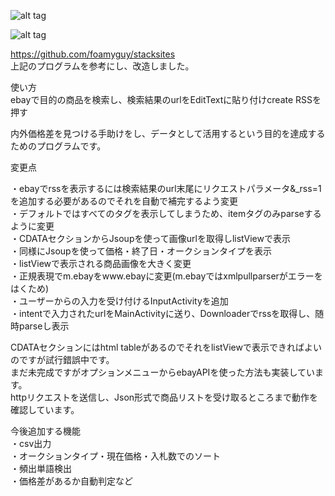![alt tag](http://s1.gazo.cc/up/206760.png)


![alt tag](http://s1.gazo.cc/up/206761.png)


https://github.com/foamyguy/stacksites  
上記のプログラムを参考にし、改造しました。    

使い方  
ebayで目的の商品を検索し、検索結果のurlをEditTextに貼り付けcreate RSSを押す

内外価格差を見つける手助けをし、データとして活用するという目的を達成するためのプログラムです。

変更点

・ebayでrssを表示するには検索結果のurl末尾にリクエストパラメータ&_rss=1を追加する必要があるのでそれを自動で補完するよう変更  
・デフォルトではすべてのタグを表示してしまうため、itemタグのみparseするように変更  
・CDATAセクションからJsoupを使って画像urlを取得しlistViewで表示  
・同様にJsoupを使って価格・終了日・オークションタイプを表示  
・listViewで表示される商品画像を大きく変更  
・正規表現でm.ebayをwww.ebayに変更(m.ebayではxmlpullparserがエラーをはくため)  
・ユーザーからの入力を受け付けるInputActivityを追加  
・intentで入力されたurlをMainActivityに送り、Downloaderでrssを取得し、随時parseし表示


CDATAセクションにはhtml tableがあるのでそれをlistViewで表示できればよいのですが試行錯誤中です。  
まだ未完成ですがオプションメニューからebayAPIを使った方法も実装しています。  
httpリクエストを送信し、Json形式で商品リストを受け取るところまで動作を確認しています。

今後追加する機能  
・csv出力  
・オークションタイプ・現在価格・入札数でのソート  
・頻出単語検出  
・価格差があるか自動判定など

　

